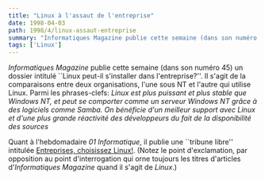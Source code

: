 ```yaml
---
title: "Linux à l'assaut de l'entreprise"
date: 1998-04-03
path: 1998/4/linux-assaut-entreprise
summary: "Informatiques Magazine publie cette semaine (dans son numéro 45) un dossier intitulé ``Linux peut-il s'installer dans l'entreprise?''."
tags: ['Linux']
---
```


<P><EM>Informatiques Magazine</EM> publie cette semaine (dans son numéro 45)
un dossier intitulé ``Linux peut-il s'installer dans l'entreprise?''. Il
s'agit de la comparaisons entre deux organisations, l'une sous NT et
l'autre qui utilise Linux. Parmi les phrases-clefs: <EM>Linux est
plus puissant et plus stable que Windows NT, et peut se comporter
comme un serveur Windows NT grâce à des logiciels comme Samba. On bénéficie
d'un meilleur support avec Linux et d'une plus grande réactivité des
développeurs du fait de la disponibilité des sources</EM>
</P>

<P>
Quant à l'hebdomadaire <EM>01 Informatique</EM>, il publie une ``tribune
libre'' intitulée <A HREF="http://www.aful.org/publi/articles/01-info-1.html">Entreprises, choisissez Linux!</A>.
(Notez le point d'exclamation, par opposition au point d'interrogation
qui orne toujours les titres d'articles d'<EM>Informatiques Magazine</EM>
quand il s'agit de <EM>Linux</EM>.)
</P>


